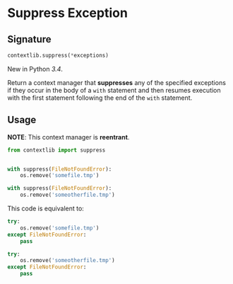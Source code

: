 # Suppress Exception

## Signature

```python
contextlib.suppress(*exceptions)
```

New in Python *3.4*.

Return a context manager that **suppresses** any of the specified exceptions
if they occur in the body of a `with` statement
and then resumes execution with the first statement following the end of the `with` statement.

## Usage

**NOTE**: This context manager is **reentrant**.

```python
from contextlib import suppress


with suppress(FileNotFoundError):
    os.remove('somefile.tmp')

with suppress(FileNotFoundError):
    os.remove('someotherfile.tmp')
```

This code is equivalent to:

```python
try:
    os.remove('somefile.tmp')
except FileNotFoundError:
    pass

try:
    os.remove('someotherfile.tmp')
except FileNotFoundError:
    pass
```
